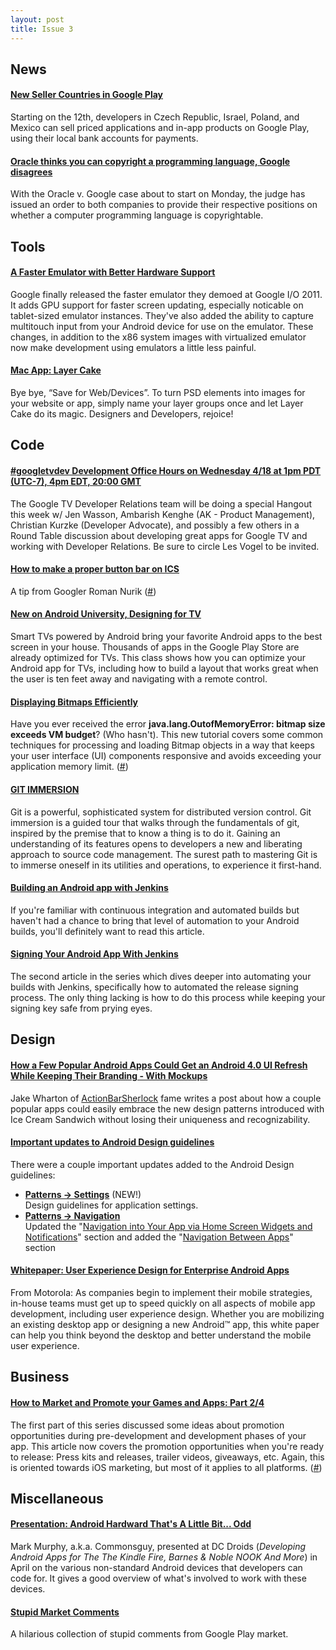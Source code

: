 ```yaml
---
layout: post
title: Issue 3
---
```

## News
#### [New Seller Countries in Google Play](http://android-developers.blogspot.com/2012/04/new-seller-countries-in-google-play.html)
Starting on the 12th, developers in Czech Republic, Israel, Poland, and Mexico can sell priced applications and in-app products on Google Play, using their local bank accounts for payments.

#### [Oracle thinks you can copyright a programming language, Google disagrees](http://www.theverge.com/2012/4/13/2944440/google-oracle-lawsuit-programming-language-copyright)
With the Oracle v. Google case about to start on Monday, the judge has issued an order to both companies to provide their respective positions on whether a computer programming language is copyrightable.

## Tools
#### [A Faster Emulator with Better Hardware Support](http://android-developers.blogspot.com/2012/04/faster-emulator-with-better-hardware.html)
Google finally released the faster emulator they demoed at Google I/O 2011. It adds GPU support for faster screen updating, especially noticable on tablet-sized emulator instances. They've also added the ability to capture multitouch input from your Android device for use on the emulator. These changes, in addition to the x86 system images with virtualized emulator now make development using emulators a little less painful.

#### [Mac App: Layer Cake](http://macrabbit.com/layercake/)
Bye bye, “Save for Web/Devices”. To turn PSD elements into images for your website or app, simply name your layer groups once and let Layer Cake do its magic. Designers and Developers, rejoice!

## Code

#### [#googletvdev Development Office Hours on Wednesday 4/18 at 1pm PDT (UTC-7), 4pm EDT, 20:00 GMT](https://plus.google.com/107226127526541403399/posts/2iBvz8xE1LE)
The Google TV Developer Relations team will be doing a special Hangout this week w/ Jen Wasson, Ambarish Kenghe (AK - Product Management), Christian Kurzke (Developer Advocate), and possibly a few others in a Round Table discussion about developing great apps for Google TV and working with Developer Relations. Be sure to circle Les Vogel to be invited.

#### [How to make a proper button bar on ICS](https://gist.github.com/2348305)
A tip from Googler Roman Nurik ([#](https://twitter.com/#!/romannurik/status/189569725821501440))

#### [New on Android University, Designing for TV](http://developer.android.com/training/tv/index.html)
Smart TVs powered by Android bring your favorite Android apps to the best screen in your house. Thousands of apps in the Google Play Store are already optimized for TVs. This class shows how you can optimize your Android app for TVs, including how to build a layout that works great when the user is ten feet away and navigating with a remote control.

#### [Displaying Bitmaps Efficiently](http://developer.android.com/training/displaying-bitmaps/index.html)
Have you ever received the error **java.lang.OutofMemoryError: bitmap size exceeds VM budget**? (Who hasn't). This new tutorial covers some common techniques for processing and loading Bitmap objects in a way that keeps your user interface (UI) components responsive and avoids exceeding your application memory limit. ([#](https://plus.google.com/103125970510649691204/posts/1oSFSyv3pRj))

#### [GIT IMMERSION](http://gitimmersion.com/)
Git is a powerful, sophisticated system for distributed version control. Git immersion is a guided tour that walks through the fundamentals of git, inspired by the premise that to know a thing is to do it.  Gaining an understanding of its features opens to developers a new and liberating approach to source code management. The surest path to mastering Git is to immerse oneself in its utilities and operations, to experience it first-hand.

#### [Building an Android app with Jenkins](http://androiddevresources.com/blog/2012/04/01/building-an-android-app-with-jenkins/)
If you're familiar with continuous integration and automated builds but haven't had a chance to bring that level of automation to your Android builds, you'll definitely want to read this article. 

#### [Signing Your Android App With Jenkins](http://androiddevresources.com/blog/2012/04/02/signing-your-android-app-with-jenkins/)
The second article in the series which dives deeper into automating your builds with Jenkins, specifically how to automated the release signing process. The only thing lacking is how to do this process while keeping your signing key safe from prying eyes.

## Design

#### [How a Few Popular Android Apps Could Get an Android 4.0 UI Refresh While Keeping Their Branding - With Mockups](http://actionbar.posterous.com/how-a-few-popular-android-apps-could-get-an-a)
Jake Wharton of [ActionBarSherlock](http://actionbarsherlock.com/) fame writes a post about how a couple popular apps could easily embrace the new design patterns introduced with Ice Cream Sandwich without losing their uniqueness and recognizability.

#### [Important updates to Android Design guidelines](http://plus.google.com/113735310430199015092/posts/ADZRqnt7PHj)
There were a couple important updates added to the Android Design guidelines:

* **[Patterns → Settings](http://goo.gl/o16U9)** (NEW!)   
Design guidelines for application settings.
* **[Patterns → Navigation](http://goo.gl/Wr9sq)**   
Updated the "[Navigation into Your App via Home Screen Widgets and Notifications](http://goo.gl/4tA39)" section  and added the "[Navigation Between Apps](http://goo.gl/qbcEH)" section 

#### [Whitepaper: User Experience Design for Enterprise Android Apps](http://developer.motorola.com/docs/whitepapers/user_experience_design_for_enterprise_android_apps/)
From Motorola: As companies begin to implement their mobile strategies, in-house teams must get up to speed quickly on all aspects of mobile app development, including user experience design. Whether you are mobilizing an existing desktop app or designing a new Android™ app, this white paper can help you think beyond the desktop and better understand the mobile user experience.

## Business

#### [How to Market and Promote your Games and Apps: Part 2/4](http://www.raywenderlich.com/11633/how-to-market-and-promote-your-games-and-apps-part-2)
The first part of this series discussed some ideas about promotion opportunities during pre-development and development phases of your app. This article now covers the promotion opportunities when you're ready to release: Press kits and releases, trailer videos, giveaways, etc. Again, this is oriented towards iOS marketing, but most of it applies to all platforms.
([#](http://iosdevweekly.com))

## Miscellaneous

#### [Presentation: Android Hardward That's A Little Bit... Odd](http://www.slideshare.net/commonsguy/android-hardware-thats-a-little-bit-odd)
Mark Murphy, a.k.a. Commonsguy, presented at DC Droids (*Developing Android Apps for The The Kindle Fire, Barnes & Noble NOOK And More*) in April on the various non-standard Android devices that developers can code for. It gives a good overview of what's involved to work with these devices. 

#### [Stupid Market Comments](https://plus.google.com/u/0/106913700595933476859/posts)
A hilarious collection of stupid comments from Google Play market.